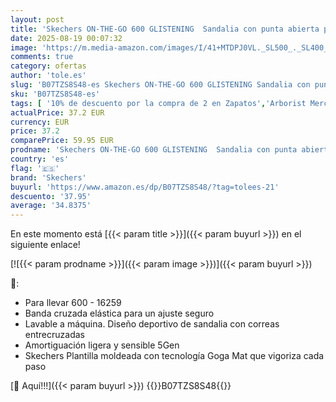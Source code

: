 ```yaml
---
layout: post
title: 'Skechers ON-THE-GO 600 GLISTENING  Sandalia con punta abierta para Mujer  Black Textile  39 EU'
date: 2025-08-19 00:07:32
image: 'https://m.media-amazon.com/images/I/41+MTDPJ0VL._SL500_._SL400_.jpg'
comments: true
category: ofertas
author: 'tole.es'
slug: 'B07TZS8S48-es Skechers ON-THE-GO 600 GLISTENING Sandalia con punta...'
sku: 'B07TZS8S48-es'
tags: [ '10% de descuento por la compra de 2 en Zapatos','Arborist Merchandising Root','Calzado deportivo para mujer','Chanclas','Compra 2, y obtén un 10% de descuento','Compra 2, y obtén un 10% de descuento_Shoes','Compre 2 y obtenga un 10 % de descuento','Compre 2 y obtenga un 10 % de descuento_Shoes1','ES Skechers PD','Hand-picked ladies summer outfits','Moda','Moda Mujer','Sandalias deportivas de mujer','Self Service','Softlines | Shoes | Co-gender','Special Features Stores','Tienda Skechers','Zapatillas deportivas y de moda para mujer','Zapatos para mujer','c8538d25-3af9-48d3-aeff-5f3ce5572a36_0','c8538d25-3af9-48d3-aeff-5f3ce5572a36_1','c8538d25-3af9-48d3-aeff-5f3ce5572a36_1901','c8538d25-3af9-48d3-aeff-5f3ce5572a36_2001','c8538d25-3af9-48d3-aeff-5f3ce5572a36_3901','c8538d25-3af9-48d3-aeff-5f3ce5572a36_4101','c8538d25-3af9-48d3-aeff-5f3ce5572a36_6301','c8538d25-3af9-48d3-aeff-5f3ce5572a36_8401','c8538d25-3af9-48d3-aeff-5f3ce5572a36_9001','sandalia','skechers','🇪🇸', ]
actualPrice: 37.2 EUR
currency: EUR
price: 37.2
comparePrice: 59.95 EUR
prodname: 'Skechers ON-THE-GO 600 GLISTENING  Sandalia con punta abierta para Mujer  Black Textile  39 EU'
country: 'es'
flag: '🇪🇸'
brand: 'Skechers'
buyurl: 'https://www.amazon.es/dp/B07TZS8S48/?tag=tolees-21'
descuento: '37.95'
average: '34.8375'
---
```


En este momento está [{{< param title >}}]({{< param buyurl >}}) en el siguiente enlace!

[![{{< param prodname >}}]({{< param image >}})]({{< param buyurl >}})

🔎:

- Para llevar 600 - 16259
- Banda cruzada elástica para un ajuste seguro
- Lavable a máquina. Diseño deportivo de sandalia con correas entrecruzadas
- Amortiguación ligera y sensible 5Gen
- Skechers Plantilla moldeada con tecnología Goga Mat que vigoriza cada paso

[🛒 Aquí!!!]({{< param buyurl >}})
{{<world>}}B07TZS8S48{{</world>}}
